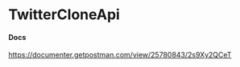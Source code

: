 # TwitterCloneApi
#### Docs
<a target="_blank">https://documenter.getpostman.com/view/25780843/2s9Xy2QCeT</a>
